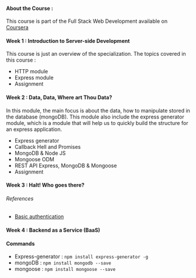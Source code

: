 #### About the Course :

This course is part of the Full Stack Web Development available on <a href="https://www.coursera.org/specializations/full-stack-mobile-app-development">Coursera</a>

#### Week 1 : Introduction to Server-side Development
This course is just an overview of the specialization. The topics covered in this course : 
* HTTP module
* Express module
* Assignment

#### Week 2 : Data, Data, Where art Thou Data?
In this module, the main focus is about the data, how to manipulate stored in the database (mongoDB).
This module also include the express generator module, which is a module that will help us to quickly build the structure for an express application.

* Express generator
* Callback Hell and Promises
* MongoDB & Node JS
* Mongoose ODM
* REST API Express, MongoDB & Mongoose
* Assignment


#### Week 3 : Halt! Who goes there?
###### References
 * <a href="https://developer.mozilla.org/en-US/docs/web/http/authentication">Basic authentication</a>
#### Week 4 : Backend as a Service (BaaS)

#### Commands
* Express-generator : 
```npm install express-generator -g```
* mongoDB : 
```npm install mongodb --save```
* mongoose : 
```npm install mongoose --save```
